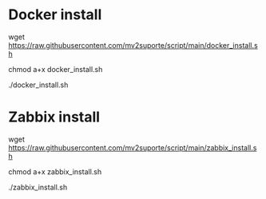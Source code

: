 # Docker install
wget https://raw.githubusercontent.com/mv2suporte/script/main/docker_install.sh

chmod a+x docker_install.sh

./docker_install.sh

# Zabbix install
wget https://raw.githubusercontent.com/mv2suporte/script/main/zabbix_install.sh

chmod a+x zabbix_install.sh

./zabbix_install.sh
